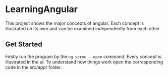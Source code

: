 # LearningAngular

This project shows the major concepts of angular. Each concept is illustrated on its own and can be examined independently from each other.

## Get Started

Firstly run the program by the `ng serve --open` command. Every concept is illustrated in the ui. To understand how things work open the corresponding code in the src/app/ folder.